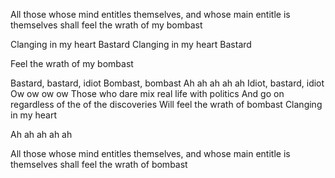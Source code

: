 All those whose mind entitles themselves, and whose main entitle is themselves shall feel the wrath of my bombast

Clanging in my heart
Bastard
Clanging in my heart
Bastard

Feel the wrath of my bombast

Bastard, bastard, idiot
Bombast, bombast
Ah ah ah ah ah
Idiot, bastard, idiot
Ow ow ow ow
Those who dare mix real life with politics
And go on regardless of the of the discoveries
Will feel the wrath of bombast
Clanging in my heart

Ah ah ah ah ah

All those whose mind entitles themselves, and whose main entitle is themselves shall feel the wrath of bombast